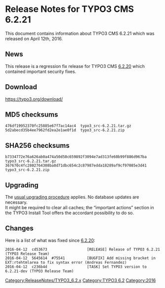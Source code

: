 Release Notes for TYPO3 CMS 6.2.21
==================================

This document contains information about TYPO3 CMS 6.2.21 which was
released on April 12th, 2016.

News
----

This release is a regression fix release for TYPO3 CMS
[6.2.20](TYPO3_CMS_6.2.20 "wikilink") which contained important security
fixes.

Download
--------

<https://typo3.org/download/>

MD5 checksums
-------------

    476df19952370fc25885e67f7ac14ac4  typo3_src-6.2.21.tar.gz
    5d2abecd35b4ee7962fd2ea2e1ae0f1d  typo3_src-6.2.21.zip

SHA256 checksums
----------------

    b7334772e76a626ab0a474a50d50c659892f3094e7ad313fe60b99f886d967ba  typo3_src-6.2.21.tar.gz
    367670c4fc2802764308ba8d71dbc654c2c87987edda18289af9cf97085e3d41  typo3_src-6.2.21.zip

Upgrading
---------

The [usual upgrading
procedure](https://docs.typo3.org/typo3cms/InstallationGuide/) applies.
No database updates are necessary.\
It might be required to clear all caches; the “important actions”
section in the TYPO3 Install Tool offers the accordant possibility to do
so.

Changes
-------

Here is a list of what was fixed since
[6.2.20](TYPO3_CMS_6.2.20 "wikilink"):

    2016-04-12  cd53673                  [RELEASE] Release of TYPO3 6.2.21 (TYPO3 Release Team)
    2016-04-12  5645614  #75541          [BUGFIX] Add missing bracket in EXT:rtehtmlarea to fix syntax error (Andreas Fernandez)
    2016-04-12  c236b4d                  [TASK] Set TYPO3 version to 6.2.21-dev (TYPO3 Release Team)

<Category:ReleaseNotes/TYPO3_6.2.x> [Category:TYPO3
6.2](Category:TYPO3_6.2 "wikilink") <Category:2016>
